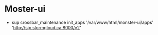# Moster-ui


* sup crossbar_maintenance init_apps '/var/www/html/monster-ui/apps' 'http://sip.stormqloud.ca:8000/v2'
